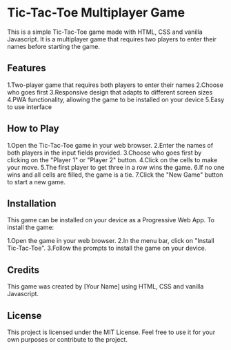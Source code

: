 # Tic-Tac-Toe Multiplayer Game

This is a simple Tic-Tac-Toe game made with HTML, CSS and vanilla Javascript. It is a multiplayer game that requires two players to enter their names before starting the game.

## Features

1.Two-player game that requires both players to enter their names
2.Choose who goes first
3.Responsive design that adapts to different screen sizes
4.PWA functionality, allowing the game to be installed on your device
5.Easy to use interface

## How to Play

1.Open the Tic-Tac-Toe game in your web browser.
2.Enter the names of both players in the input fields provided.
3.Choose who goes first by clicking on the "Player 1" or "Player 2" button.
4.Click on the cells to make your move.
5.The first player to get three in a row wins the game.
6.If no one wins and all cells are filled, the game is a tie.
7.Click the "New Game" button to start a new game.

## Installation

This game can be installed on your device as a Progressive Web App. To install the game:

1.Open the game in your web browser.
2.In the menu bar, click on "Install Tic-Tac-Toe".
3.Follow the prompts to install the game on your device.

## Credits

This game was created by [Your Name] using HTML, CSS and vanilla Javascript.

## License

This project is licensed under the MIT License. Feel free to use it for your own purposes or contribute to the project.
